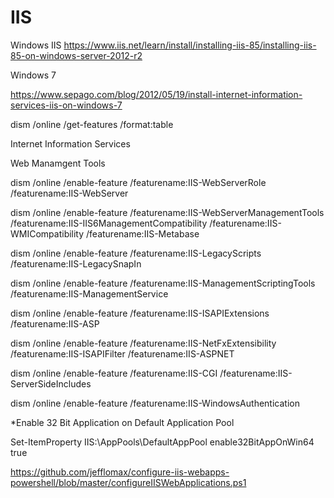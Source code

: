 # IIS
Windows IIS
https://www.iis.net/learn/install/installing-iis-85/installing-iis-85-on-windows-server-2012-r2

Windows 7

https://www.sepago.com/blog/2012/05/19/install-internet-information-services-iis-on-windows-7

dism /online /get-features /format:table

Internet Information Services

Web Manamgent Tools

dism /online /enable-feature /featurename:IIS-WebServerRole /featurename:IIS-WebServer

dism /online /enable-feature /featurename:IIS-WebServerManagementTools /featurename:IIS-IIS6ManagementCompatibility /featurename:IIS-WMICompatibility /featurename:IIS-Metabase

dism /online /enable-feature /featurename:IIS-LegacyScripts /featurename:IIS-LegacySnapIn

dism /online /enable-feature /featurename:IIS-ManagementScriptingTools /featurename:IIS-ManagementService

dism /online /enable-feature /featurename:IIS-ISAPIExtensions /featurename:IIS-ASP

dism /online /enable-feature /featurename:IIS-NetFxExtensibility /featurename:IIS-ISAPIFilter /featurename:IIS-ASPNET

dism /online /enable-feature /featurename:IIS-CGI /featurename:IIS-ServerSideIncludes

dism /online /enable-feature /featurename:IIS-WindowsAuthentication

*Enable 32 Bit Application on Default Application Pool

Set-ItemProperty IIS:\AppPools\DefaultAppPool enable32BitAppOnWin64 true


https://github.com/jefflomax/configure-iis-webapps-powershell/blob/master/configureIISWebApplications.ps1
